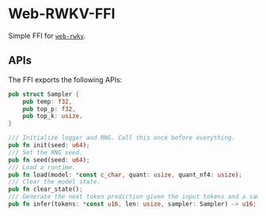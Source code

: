 # Web-RWKV-FFI

Simple FFI for [`web-rwkv`](https://github.com/cryscan/web-rwkv).

## APIs

The FFI exports the following APIs:

```rust
pub struct Sampler {
    pub temp: f32,
    pub top_p: f32,
    pub top_k: usize,
}

/// Initialize logger and RNG. Call this once before everything.
pub fn init(seed: u64);
/// Set the RNG seed.
pub fn seed(seed: u64);
/// Load a runtime.
pub fn load(model: *const c_char, quant: usize, quant_nf4: usize);
/// Clear the model state.
pub fn clear_state();
/// Generate the next token prediction given the input tokens and a sampler.
pub fn infer(tokens: *const u16, len: usize, sampler: Sampler) -> u16;
```
